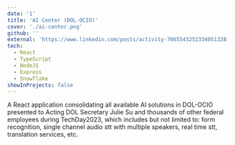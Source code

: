 ```yaml
---
date: '1'
title: 'AI Center (DOL-OCIO)'
cover: './ai-center.png'
github: ''
external: 'https://www.linkedin.com/posts/activity-7065543252334051328-QVFj'
tech:
  - React
  - TypeScript
  - NodeJS
  - Express
  - Snowflake
showInProjects: false
---
```


A React application consolidating all available AI solutions in DOL-OCIO presented to Acting DOL Secretary Julie Su and thousands of other federal employees during TechDay2023, which includes but not limited to: form recognition, single channel audio stt with multiple speakers, real time stt, translation services, etc.
